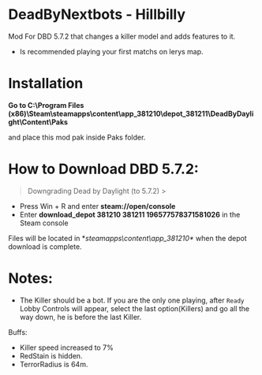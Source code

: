 

# DeadByNextbots - Hillbilly
Mod For DBD 5.7.2 that changes a killer model and adds features to it.
- Is recommended playing your first matchs on lerys map.


# Installation

 **Go to C:\Program Files (x86)\Steam\steamapps\content\app_381210\depot_381211\DeadByDaylight\Content\Paks**

and place this mod pak inside Paks folder.


# How to Download DBD 5.7.2:

> Downgrading Dead by Daylight (to 5.7.2) >

* Press Win + R and enter **steam://open/console**
* Enter **download_depot 381210 381211 196577578371581026** in the Steam console

Files will be located in **steamapps\content\app_381210\** when the depot download is complete.


# Notes:
- The Killer should be a bot. If you are the only one playing, after `Ready` Lobby Controls will appear, select the last option(Killers) and go all the way down, he is before the last Killer.

Buffs:
- Killer speed increased to 7%
- RedStain is hidden.
- TerrorRadius is 64m.

